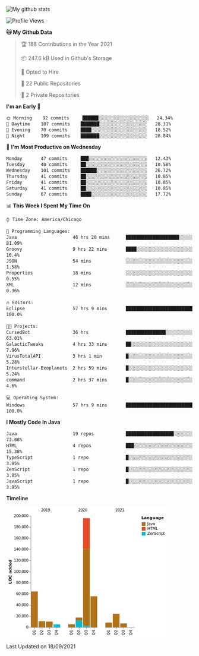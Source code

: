 ![My github stats](https://github-readme-stats.vercel.app/api?username=romvoid95&theme=gruvbox&include_all_commits=true&show_icons=true")

<!--START_SECTION:waka-->
![Profile Views](http://img.shields.io/badge/Profile%20Views-0-blue)

**🐱 My Github Data** 

> 🏆 188 Contributions in the Year 2021
 > 
> 📦 247.6 kB Used in Github's Storage 
 > 
> 💼 Opted to Hire
 > 
> 📜 22 Public Repositories 
 > 
> 🔑 2 Private Repositories  
 > 
**I'm an Early 🐤** 

```text
🌞 Morning    92 commits     ██████░░░░░░░░░░░░░░░░░░░   24.34% 
🌆 Daytime    107 commits    ███████░░░░░░░░░░░░░░░░░░   28.31% 
🌃 Evening    70 commits     ████░░░░░░░░░░░░░░░░░░░░░   18.52% 
🌙 Night      109 commits    ███████░░░░░░░░░░░░░░░░░░   28.84%

```
📅 **I'm Most Productive on Wednesday** 

```text
Monday       47 commits     ███░░░░░░░░░░░░░░░░░░░░░░   12.43% 
Tuesday      40 commits     ██░░░░░░░░░░░░░░░░░░░░░░░   10.58% 
Wednesday    101 commits    ██████░░░░░░░░░░░░░░░░░░░   26.72% 
Thursday     41 commits     ██░░░░░░░░░░░░░░░░░░░░░░░   10.85% 
Friday       41 commits     ██░░░░░░░░░░░░░░░░░░░░░░░   10.85% 
Saturday     41 commits     ██░░░░░░░░░░░░░░░░░░░░░░░   10.85% 
Sunday       67 commits     ████░░░░░░░░░░░░░░░░░░░░░   17.72%

```


📊 **This Week I Spent My Time On** 

```text
⌚︎ Time Zone: America/Chicago

💬 Programming Languages: 
Java                     46 hrs 20 mins      ████████████████████░░░░░   81.09% 
Groovy                   9 hrs 22 mins       ████░░░░░░░░░░░░░░░░░░░░░   16.4% 
JSON                     54 mins             ░░░░░░░░░░░░░░░░░░░░░░░░░   1.58% 
Properties               18 mins             ░░░░░░░░░░░░░░░░░░░░░░░░░   0.55% 
XML                      12 mins             ░░░░░░░░░░░░░░░░░░░░░░░░░   0.36%

🔥 Editors: 
Eclipse                  57 hrs 9 mins       █████████████████████████   100.0%

🐱‍💻 Projects: 
CursedBot                36 hrs              ███████████████░░░░░░░░░░   63.01% 
GalacticTweaks           4 hrs 33 mins       ██░░░░░░░░░░░░░░░░░░░░░░░   7.96% 
VirusTotalAPI            3 hrs 1 min         █░░░░░░░░░░░░░░░░░░░░░░░░   5.28% 
Interstellar-Exoplanets  2 hrs 59 mins       █░░░░░░░░░░░░░░░░░░░░░░░░   5.24% 
command                  2 hrs 37 mins       █░░░░░░░░░░░░░░░░░░░░░░░░   4.6%

💻 Operating System: 
Windows                  57 hrs 9 mins       █████████████████████████   100.0%

```

**I Mostly Code in Java** 

```text
Java                     19 repos            ██████████████████░░░░░░░   73.08% 
HTML                     4 repos             ███░░░░░░░░░░░░░░░░░░░░░░   15.38% 
TypeScript               1 repo              █░░░░░░░░░░░░░░░░░░░░░░░░   3.85% 
ZenScript                1 repo              █░░░░░░░░░░░░░░░░░░░░░░░░   3.85% 
JavaScript               1 repo              █░░░░░░░░░░░░░░░░░░░░░░░░   3.85%

```


**Timeline**

![Chart not found](https://raw.githubusercontent.com/ROMVoid95/ROMVoid95/master/charts/bar_graph.png) 


 Last Updated on 18/09/2021
<!--END_SECTION:waka-->
